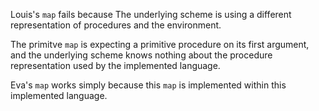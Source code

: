 Louis's `map` fails because
The underlying scheme is using a different
representation of procedures and the environment.

The primitve `map` is expecting a primitive procedure
on its first argument, and the underlying scheme knows
nothing about the procedure representation used by the
implemented language.

Eva's `map` works simply because this `map` is implemented
within this implemented language.
